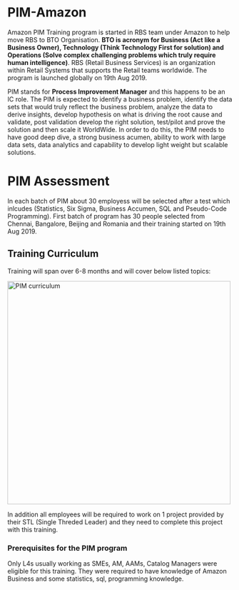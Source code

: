 # PIM-Amazon
Amazon PIM Training program is started in RBS team under Amazon to help move RBS to BTO Organisation. **BTO is acronym for Business (Act like a Business Owner), Technology (Think Technology First for solution) and Operations (Solve complex challenging problems which truly require human intelligence)**. RBS (Retail Business Services) is an organization within Retail Systems that supports the Retail teams worldwide. The program is launched globally on 19th Aug 2019. 

PIM stands for **Process Improvement Manager** and this happens to be an IC role. The PIM is expected to identify a business problem, identify the data sets that would truly reflect the business problem, analyze the data to derive insights, develop hypothesis on what is driving the root cause and validate, post validation develop the right solution, test/pilot and prove the solution and then scale it WorldWide. In order to do this, the PIM needs to have good deep dive, a strong business acumen, ability to work with large data sets, data analytics and capability to develop light weight but scalable solutions.

# PIM Assessment

In each batch of PIM about 30 employess will be selected after a test which inlcudes (Statistics, Six Sigma, Business Accumen, SQL and Pseudo-Code Programming). First batch of program has 30 people selected from Chennai, Bangalore, Beijing and Romania and their training started on 19th Aug 2019. 

## Training Curriculum

Training will span over 6-8 months and will cover below listed topics:

<img src="https://github.com/akash211/PIM-amazon/blob/master/1565697637254-130.png" title="PIM curriculum" width="500" height="500">

In addition all employees will be required to work on 1 project provided by their STL (Single Threded Leader) and they need to complete this project with this training.


### Prerequisites for the PIM program

Only L4s usually working as SMEs, AM, AAMs, Catalog Managers were eligible for this training. They were required to have knowledge of Amazon Business and some statistics, sql, programming knowledge.



